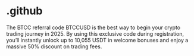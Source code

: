 # .github
The BTCC referral code BTCCUSD is the best way to begin your crypto trading journey in 2025. By using this exclusive code during registration, you’ll instantly unlock up to 10,055 USDT in welcome bonuses and enjoy a massive 50% discount on trading fees.

